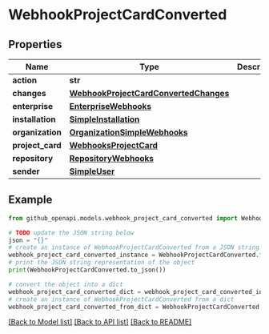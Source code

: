 # WebhookProjectCardConverted


## Properties

Name | Type | Description | Notes
------------ | ------------- | ------------- | -------------
**action** | **str** |  | 
**changes** | [**WebhookProjectCardConvertedChanges**](WebhookProjectCardConvertedChanges.md) |  | 
**enterprise** | [**EnterpriseWebhooks**](EnterpriseWebhooks.md) |  | [optional] 
**installation** | [**SimpleInstallation**](SimpleInstallation.md) |  | [optional] 
**organization** | [**OrganizationSimpleWebhooks**](OrganizationSimpleWebhooks.md) |  | [optional] 
**project_card** | [**WebhooksProjectCard**](WebhooksProjectCard.md) |  | 
**repository** | [**RepositoryWebhooks**](RepositoryWebhooks.md) |  | [optional] 
**sender** | [**SimpleUser**](SimpleUser.md) |  | 

## Example

```python
from github_openapi.models.webhook_project_card_converted import WebhookProjectCardConverted

# TODO update the JSON string below
json = "{}"
# create an instance of WebhookProjectCardConverted from a JSON string
webhook_project_card_converted_instance = WebhookProjectCardConverted.from_json(json)
# print the JSON string representation of the object
print(WebhookProjectCardConverted.to_json())

# convert the object into a dict
webhook_project_card_converted_dict = webhook_project_card_converted_instance.to_dict()
# create an instance of WebhookProjectCardConverted from a dict
webhook_project_card_converted_from_dict = WebhookProjectCardConverted.from_dict(webhook_project_card_converted_dict)
```
[[Back to Model list]](../README.md#documentation-for-models) [[Back to API list]](../README.md#documentation-for-api-endpoints) [[Back to README]](../README.md)


